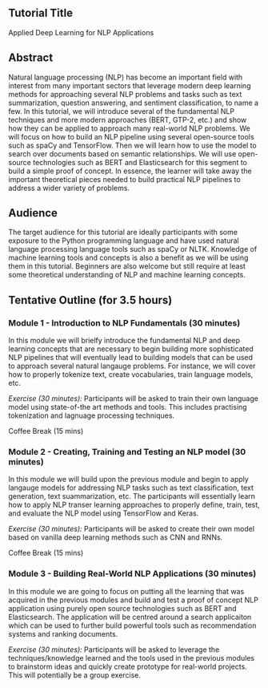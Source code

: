 ## Tutorial Title
Applied Deep Learning for NLP Applications

## Abstract
Natural language processing (NLP) has become an important field with interest from many important sectors that leverage modern deep learning methods for approaching several NLP problems and tasks such as text summarization, question answering, and sentiment classification, to name a few. In this tutorial, we will introduce several of the fundamental NLP techniques and more modern approaches (BERT, GTP-2, etc.) and show how they can be applied to approach many real-world NLP problems. We will focus on how to build an NLP pipeline using several open-source tools such as spaCy and TensorFlow. Then we will learn how to use the model to search over documents based on semantic relationships. We will use open-source technologies such as BERT and Elasticsearch for this segment to build a simple proof of concept. In essence, the learner will take away the important theoretical pieces needed to build practical NLP pipelines to address a wider variety of problems. 

## Audience
The target audience for this tutorial are ideally participants with some exposure to the Python programming language and have used natural language processing language tools such as spaCy or NLTK. Knowledge of machine learning tools and concepts is also a benefit as we will be using them in this tutorial. Beginners are also welcome but still require at least some theoretical understanding of NLP and machine learning concepts.

## Tentative Outline (for 3.5 hours)

### Module 1 - Introduction to NLP Fundamentals (30 minutes)
In this module we will brielfy introduce the fundamental NLP and deep learning concepts that are necessary to begin building more sophisticated NLP pipelines that will eventually lead to building models that can be used to approach several natural langauge problems. For instance, we will cover how to properly tokenize text, create vocabularies, train language models, etc.

*Exercise (30 minutes):* Participants will be asked to train their own language model using state-of-the art methods and tools. This includes practising tokenization and lagnuage processing techniques. 

Coffee Break (15 mins)

### Module 2 - Creating, Training and Testing an NLP model (30 minutes)
In this module we will build upon the previous module and begin to apply langauge models for addressing NLP tasks such as text classification, text generation, text suammarization, etc. The participants will essentially learn how to apply NLP transer learning approaches to properly define, train, test, and evaluate the NLP model using TensorFlow and Keras. 

*Exercise (30 minutes):* Participants will be asked to create their own model based on vanilla deep learning methods such as CNN and RNNs. 

Coffee Break (15 mins)

### Module 3 - Building Real-World NLP Applications (30 minutes)
In this module we are going to focus on putting all the learning that was acquired in the previous modules and build and test a proof of concept NLP application using purely open source technologies such as BERT and Elasticsearch. The application will be centred around a search applicaiton which can be used to further build powerful tools such as recommendation systems and ranking documents.

*Exercise (30 minutes):* Participants will be asked to leverage the techniques/knowledge learned and the tools used in the previous modules to brainstorm ideas and quickly create prototype for real-world projects. This will potentially be a group exercise. 
